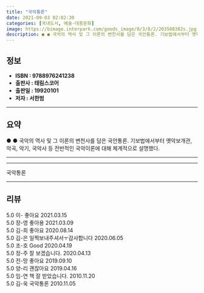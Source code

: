 ```yaml
---
title: "국악통론"
date: 2021-09-03 02:02:30
categories: [국내도서, 예술-대중문화]
image: https://bimage.interpark.com/goods_image/8/3/8/2/203508382s.jpg
description: ● ● 국악의 역사 및 그 이론의 변천사를 담은 국안통론. 기보법에서부터 옛악보개관, 악곡, 악기, 국악사 등 전반적인 국악이론에 대해 체계적으로 설명했다.
---
```


## **정보**

- **ISBN : 9788976241238**
- **출판사 : 태림스코어**
- **출판일 : 19920101**
- **저자 : 서한범**

------



## **요약**

●  ●  국악의 역사 및 그 이론의 변천사를 담은 국안통론. 기보법에서부터 옛악보개관, 악곡, 악기, 국악사 등 전반적인 국악이론에 대해 체계적으로 설명했다.

------



------


국악통론 

------


## **리뷰** 

5.0 이- 좋아요 2021.03.15 <br/>5.0 장-영 좋아용 2021.03.09 <br/>5.0 김-희 좋아요 2020.08.14 <br/>5.0 김-은 일찍보내주셔서ㅜ감사합니다 2020.06.05 <br/>5.0 조-호 Good 2020.04.19 <br/>5.0 정-주 잘 보겠습니다. 2020.04.13 <br/>5.0 전-망 좋아요 2019.09.10 <br/>5.0 양-리 괜찮아요 2019.04.16 <br/>5.0 임-연 책 잘 받았습니다. 2010.11.20 <br/>5.0 김-욱 국악통론 2010.11.05 <br/>